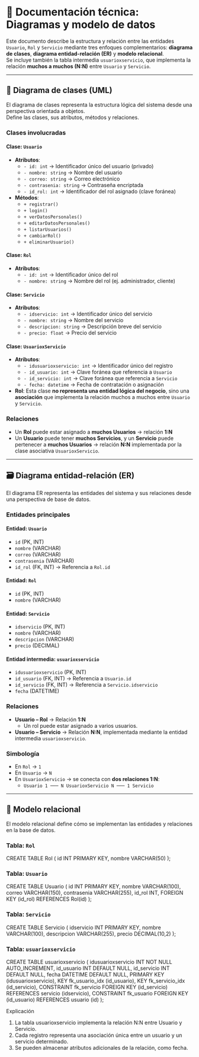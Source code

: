 # 📘 Documentación técnica: Diagramas y modelo de datos

Este documento describe la estructura y relación entre las entidades `Usuario`, `Rol` y `Servicio` mediante tres enfoques complementarios: **diagrama de clases**, **diagrama entidad-relación (ER)** y **modelo relacional**.  
Se incluye también la tabla intermedia `usuarioxservicio`, que implementa la relación **muchos a muchos (N:N)** entre `Usuario` y `Servicio`.

---

## 🧩 Diagrama de clases (UML)

El diagrama de clases representa la estructura lógica del sistema desde una perspectiva orientada a objetos.  
Define las clases, sus atributos, métodos y relaciones.

### Clases involucradas

#### Clase: `Usuario`
- **Atributos**:
  - `- id: int` → Identificador único del usuario (privado)
  - `- nombre: string` → Nombre del usuario
  - `- correo: string` → Correo electrónico
  - `- contrasenia: string` → Contraseña encriptada
  - `- id_rol: int` → Identificador del rol asignado (clave foránea)
- **Métodos**:
  - `+ registrar()`
  - `+ login()`
  - `+ verDatosPersonales()`
  - `+ editarDatosPersonales()`
  - `+ listarUsuarios()`
  - `+ cambiarRol()`
  - `+ eliminarUsuario()`

#### Clase: `Rol`
- **Atributos**:
  - `- id: int` → Identificador único del rol
  - `- nombre: string` → Nombre del rol (ej. administrador, cliente)

#### Clase: `Servicio`
- **Atributos**:
  - `- idservicio: int` → Identificador único del servicio
  - `- nombre: string` → Nombre del servicio
  - `- descripcion: string` → Descripción breve del servicio
  - `- precio: float` → Precio del servicio

#### Clase: `UsuarioxServicio`
- **Atributos**:
  - `- idusuarioxservicio: int` → Identificador único del registro
  - `- id_usuario: int` → Clave foránea que referencia a `Usuario`
  - `- id_servicio: int` → Clave foránea que referencia a `Servicio`
  - `- fecha: datetime` → Fecha de contratación o asignación
- **Rol**: Esta clase **no representa una entidad lógica del negocio**, sino una **asociación** que implementa la relación muchos a muchos entre `Usuario` y `Servicio`.

### Relaciones

- Un **Rol** puede estar asignado a **muchos Usuarios** → relación **1:N**
- Un **Usuario** puede tener **muchos Servicios**, y un **Servicio** puede pertenecer a **muchos Usuarios** → relación **N:N** implementada por la clase asociativa `UsuarioxServicio`.

---

## 🗃️ Diagrama entidad-relación (ER)

El diagrama ER representa las entidades del sistema y sus relaciones desde una perspectiva de base de datos.

### Entidades principales

#### Entidad: `Usuario`
- `id` (PK, INT)
- `nombre` (VARCHAR)
- `correo` (VARCHAR)
- `contrasenia` (VARCHAR)
- `id_rol` (FK, INT) → Referencia a `Rol.id`

#### Entidad: `Rol`
- `id` (PK, INT)
- `nombre` (VARCHAR)

#### Entidad: `Servicio`
- `idservicio` (PK, INT)
- `nombre` (VARCHAR)
- `descripcion` (VARCHAR)
- `precio` (DECIMAL)

#### Entidad intermedia: `usuarioxservicio`
- `idusuarioxservicio` (PK, INT)
- `id_usuario` (FK, INT) → Referencia a `Usuario.id`
- `id_servicio` (FK, INT) → Referencia a `Servicio.idservicio`
- `fecha` (DATETIME)

### Relaciones

- **Usuario – Rol** → Relación **1:N**
  - Un rol puede estar asignado a varios usuarios.
- **Usuario – Servicio** → Relación **N:N**, implementada mediante la entidad intermedia `usuarioxservicio`.

### Simbología

- En `Rol` → `1`
- En `Usuario` → `N`
- En `UsuarioxServicio` → se conecta con **dos relaciones 1:N**:
  - `Usuario 1 ─── N UsuarioxServicio N ─── 1 Servicio`

---

## 🧱 Modelo relacional

El modelo relacional define cómo se implementan las entidades y relaciones en la base de datos.

### Tabla: `Rol`

CREATE TABLE Rol (
  id INT PRIMARY KEY,
  nombre VARCHAR(50)
);

### Tabla: `Usuario`

CREATE TABLE Usuario (
  id INT PRIMARY KEY,
  nombre VARCHAR(100),
  correo VARCHAR(150),
  contrasenia VARCHAR(255),
  id_rol INT,
  FOREIGN KEY (id_rol) REFERENCES Rol(id)
);

### Tabla: `Servicio`

CREATE TABLE Servicio (
  idservicio INT PRIMARY KEY,
  nombre VARCHAR(100),
  descripcion VARCHAR(255),
  precio DECIMAL(10,2)
);

### Tabla: `usuarioxservicio`

CREATE TABLE usuarioxservicio (
  idusuarioxservicio INT NOT NULL AUTO_INCREMENT,
  id_usuario INT DEFAULT NULL,
  id_servicio INT DEFAULT NULL,
  fecha DATETIME DEFAULT NULL,
  PRIMARY KEY (idusuarioxservicio),
  KEY fk_usuario_idx (id_usuario),
  KEY fk_servicio_idx (id_servicio),
  CONSTRAINT fk_servicio FOREIGN KEY (id_servicio) REFERENCES servicio (idservicio),
  CONSTRAINT fk_usuario FOREIGN KEY (id_usuario) REFERENCES usuario (id)
);

Explicación

1) La tabla usuarioxservicio implementa la relación N:N entre Usuario y Servicio.
2) Cada registro representa una asociación única entre un usuario y un servicio determinado.
3) Se pueden almacenar atributos adicionales de la relación, como fecha.